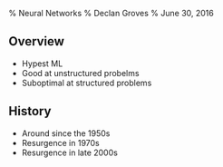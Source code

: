 % Neural Networks
% Declan Groves
% June 30, 2016

## Overview

- Hypest ML
- Good at unstructured probelms
- Suboptimal at structured problems

## History

- Around since the 1950s
- Resurgence in 1970s
- Resurgence in late 2000s
